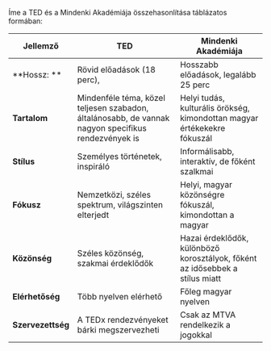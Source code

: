 Íme a TED és a Mindenki Akadémiája összehasonlítása táblázatos formában:

| Jellemző          | TED                                                                                                 | Mindenki Akadémiája                                                          |
| ----------------- | --------------------------------------------------------------------------------------------------- | ---------------------------------------------------------------------------- |
| **Hossz: **       | Rövid előadások (18 perc),                                                                          | Hosszabb előadások, legalább 25 perc                                         |
| **Tartalom**      | Mindenféle téma, közel teljesen szabadon, általánosabb, de vannak nagyon specifikus rendezvények is | Helyi tudás, kulturális örökség, kimondottan magyar értékekekre fókuszál     |
| **Stílus**        | Személyes történetek, inspiráló                                                                     | Informálisabb, interaktív, de főként szalkmai                                |
| **Fókusz**        | Nemzetközi, széles spektrum, világszinten elterjedt                                                 | Helyi, magyar közönségre fókuszál, kimondottan a magyar                      |
| **Közönség**      | Széles közönség, szakmai érdeklődők                                                                 | Hazai érdeklődők, különböző korosztályok, főként az idősebbek a stílus miatt |
| **Elérhetőség**   | Több nyelven elérhető                                                                               | Főleg magyar nyelven                                                         |
| **Szervezettség** | A TEDx rendezvényeket bárki megszervezheti                                                          | Csak az MTVA rendelkezik a jogokkal                                          |


